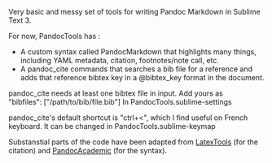 Very basic and messy set of tools for writing Pandoc Markdown in Sublime Text 3.

For now, PandocTools has :

* A custom syntax called PandocMarkdown that highlights many things, including YAML metadata, citation, footnotes/note call, etc.
* A pandoc_cite commands that searches a bib file for a reference and adds that reference bibtex key in a @bibtex_key format in the document. 

pandoc_cite needs at least one bibtex file in input. Add yours as 	
	"bibfiles": ["/path/to/bib/file.bib"]
In PandocTools.sublime-settings

pandoc_cite's default shortcut is "ctrl+<", which I find useful on French keyboard. It can be changed in PandocTools.sublime-keymap

Substanstial parts of the code have been adapted from [LatexTools](https://github.com/SublimeText/LaTeXTools) (for the citation) and [PandocAcademic](https://github.com/larlequin/PandocAcademic) (for the syntax).